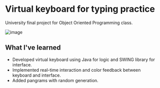 # Virtual keyboard for typing practice
University final project for Object Oriented Programming class.

![image](https://user-images.githubusercontent.com/12193814/42961899-95a37e08-8b66-11e8-9422-894a32551d11.png)

## What I've learned

* Developed virtual keyboard using Java for logic and SWING library for interface.
* Implemented real-time interaction and color feedback between keyboard and interface.
* Added pangrams with random generation.

